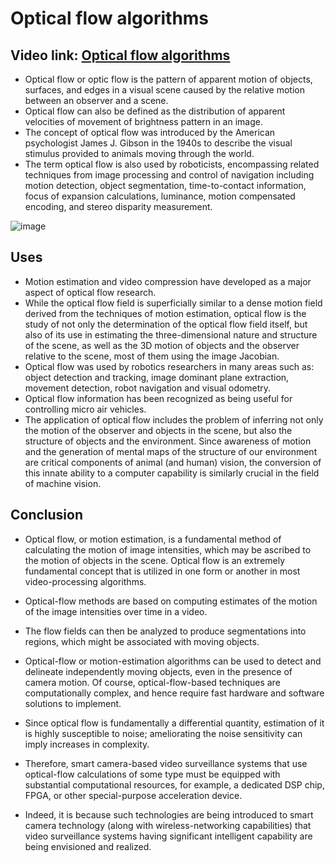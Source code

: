 # Optical flow algorithms

## Video link: [Optical flow algorithms](https://drive.google.com/file/d/1lrO2Xkq4TpxkMlIy9ZNqUJzM_fSi9bnX/view?usp=sharing)

- Optical flow or optic flow is the pattern of apparent motion of objects, surfaces, and edges in a visual scene caused by the relative motion between an observer and a scene.
- Optical flow can also be defined as the distribution of apparent velocities of movement of brightness pattern in an image.
- The concept of optical flow was introduced by the American psychologist James J. Gibson in the 1940s to describe the visual stimulus provided to animals moving through the world.
- The term optical flow is also used by roboticists, encompassing related techniques from image processing and control of navigation including motion detection, object segmentation, time-to-contact information, focus of expansion calculations, luminance, motion compensated encoding, and stereo disparity measurement.

![image](https://user-images.githubusercontent.com/63282184/143472254-04a1d581-cfd1-4844-bfcf-fa7d63be9083.png)


## Uses

- Motion estimation and video compression have developed as a major aspect of optical flow research. 
-  While the optical flow field is superficially similar to a dense motion field derived from the techniques of motion estimation, optical flow is the study of not only the determination of the optical flow field itself, but also of its use in estimating the three-dimensional nature and structure of the scene, as well as the 3D motion of objects and the observer relative to the scene, most of them using the image Jacobian.
-  Optical flow was used by robotics researchers in many areas such as: object detection and tracking, image dominant plane extraction, movement detection, robot navigation and visual odometry.
-  Optical flow information has been recognized as being useful for controlling micro air vehicles.
-  The application of optical flow includes the problem of inferring not only the motion of the observer and objects in the scene, but also the structure of objects and the environment. Since awareness of motion and the generation of mental maps of the structure of our environment are critical components of animal (and human) vision, the conversion of this innate ability to a computer capability is similarly crucial in the field of machine vision.

## Conclusion

- Optical flow, or motion estimation, is a fundamental method of calculating the motion of image intensities, which may be ascribed to the motion of objects in the scene. Optical flow is an extremely fundamental concept that is utilized in one form or another in most video-processing algorithms. 
-  Optical-flow methods are based on computing estimates of the motion of the image intensities over time in a video.
-   The flow fields can then be analyzed to produce segmentations into regions, which might be associated with moving objects. 

- Optical-flow or motion-estimation algorithms can be used to detect and delineate independently moving objects, even in the presence of camera motion. Of course, optical-flow-based techniques are computationally complex, and hence require fast hardware and software solutions to implement. 
- Since optical flow is fundamentally a differential quantity, estimation of it is highly susceptible to noise; ameliorating the noise sensitivity can imply increases in complexity. 
- Therefore, smart camera-based video surveillance systems that use optical-flow calculations of some type must be equipped with substantial computational resources, for example, a dedicated DSP chip, FPGA, or other special-purpose acceleration device. 
- Indeed, it is because such technologies are being introduced to smart camera technology (along with wireless-networking capabilities) that video surveillance systems having significant intelligent capability are being envisioned and realized.

